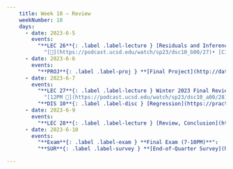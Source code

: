 ```yaml
---
    title: Week 10 – Review
    weekNumber: 10
    days:
      - date: 2023-6-5
        events:
          "**LEC 26**{: .label .label-lecture } [Residuals and Inference](http://datahub.ucsd.edu/user-redirect/git-sync?repo=https://github.com/dsc-courses/dsc10-2023-sp&subPath=lectures/lec26/lec26.ipynb) [✏️](resources/lectures/lec26/lec26.html)":
            "[🎥](https://podcast.ucsd.edu/watch/sp23/dsc10_b00/27)• [CIT 15.5-16.3](https://inferentialthinking.com/chapters/15/5/Visual_Diagnostics.html)"
      - date: 2023-6-6
        events:
          "**PROJ**{: .label .label-proj } **[Final Project](http://datahub.ucsd.edu/user-redirect/git-sync?repo=https://github.com/dsc-courses/dsc10-2023-sp&subPath=projects/final-project/final-project.ipynb)** (see [partner guidelines](project-partners))":
      - date: 2023-6-7
        events:
          "**LEC 27**{: .label .label-lecture } Winter 2023 Final Review ([blank PDF](resources/lectures/lec27/lec27-blank.pdf), [filled PDF](resources/lectures/lec27/lec27-filled.pdf))":
            "[12PM 🎥](https://podcast.ucsd.edu/watch/sp23/dsc10_a00/28), [1PM 🎥](https://podcast.ucsd.edu/watch/sp23/dsc10_b00/28)"
          "**DIS 10**{: .label .label-disc } [Regression](https://practice.dsc10.com/disc10/index.html)":
      - date: 2023-6-9
        events:
          "**LEC 28**{: .label .label-lecture } [Review, Conclusion](http://datahub.ucsd.edu/user-redirect/git-sync?repo=https://github.com/dsc-courses/dsc10-2023-sp&subPath=lectures/lec28/lec28.ipynb) ([blank PDF](resources/lectures/lec28/lec28-review-blank.pdf)) [✏️](resources/lectures/lec28/lec28.html)":
      - date: 2023-6-10
        events:
          "**Exam**{: .label .label-exam } **Final Exam (7-10PM)**":
          "**SUR**{: .label .label-survey } **[End-of-Quarter Survey](https://docs.google.com/forms/d/e/1FAIpQLSefDOyTsn4b9poc3I5iCbgdtXAnMnAxIjuiyHt5PHwpYoMIlg/viewform) + [CAPEs](https://cape.ucsd.edu) (due 8AM)**":

---
```



